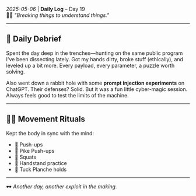 *2025-05-06* | **Daily Log** – Day 19  
🧠💥 *"Breaking things to understand things."*

---

## 📓 Daily Debrief

Spent the day deep in the trenches—hunting on the same public program I've been dissecting lately. Got my hands dirty, broke stuff (ethically), and leveled up a bit more. Every payload, every parameter, a puzzle worth solving.

Also went down a rabbit hole with some **prompt injection experiments** on ChatGPT. Their defenses? Solid. But it was a fun little cyber-magic session. Always feels good to test the limits of the machine.

---

## 🏋️‍♂️ Movement Rituals

Kept the body in sync with the mind:

- 🔸 Push-ups  
- 🔸 Pike Push-ups  
- 🔸 Squats  
- 🔸 Handstand practice  
- 🔸 Tuck Planche holds

---

🕶️ *Another day, another exploit in the making.*  
